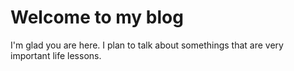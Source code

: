 # Welcome to my blog

I'm glad you are here. I plan to talk about somethings that are very important life lessons.
